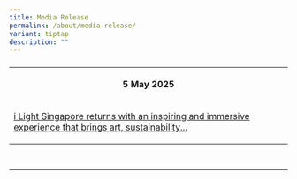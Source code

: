 ```yaml
---
title: Media Release
permalink: /about/media-release/
variant: tiptap
description: ""
---
```

<h3></h3>
<table style="minWidth: 75px">
<colgroup>
<col>
<col>
<col>
</colgroup>
<tbody>
<tr>
<th rowspan="1" colspan="3">
<p>5 May 2025</p>
</th>
</tr>
<tr>
<td rowspan="1" colspan="3">
<p><a href="/files/Media_Release__i_Light_Singapore_returns_with_an_inspiring_and_immersive_experience_that_brings_art_sustainability_and_people_together__1_.pdf" rel="noopener nofollow" target="_blank">i Light Singapore returns with an inspiring and immersive experience that brings art, sustainability...</a>
</p>
</td>
</tr>
<tr>
<th rowspan="1" colspan="3">
<p></p>
</th>
</tr>
<tr>
<td rowspan="1" colspan="3">
<p></p>
</td>
</tr>
</tbody>
</table>
<p></p>
<p></p>